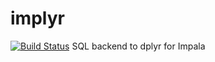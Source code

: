 # implyr
[![Build Status](https://travis-ci.org/ianmcook/implyr.svg?branch=master)](https://travis-ci.org/ianmcook/implyr)
SQL backend to dplyr for Impala
